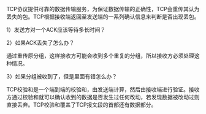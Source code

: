 TCP协议提供可靠的数据传输服务，为保证数据传输的正确性，TCP会重传其认为丢失的包。TCP根据接收端返回至发送端的一系列确认信息来判断是否出现丢包。

1）发送方对一个ACK应该等待多长时间？

2）如果ACK丢失了怎么办？

通过重传原分组，这样接收方可能会收到多个重复的分组，所以接收方必须处理这种情况。

3）如果分组被收到了，但是里面有错怎么办？

TCP校验和是一个端到端的校验和，由发送端计算，然后由接收端进行验证。接收方通过校验和就可以确认收到的数据是否发生过任何改动，若发现数据被改动过则直接丢弃。TCP校验和覆盖了TCP报文段的首部还有数据部分。

